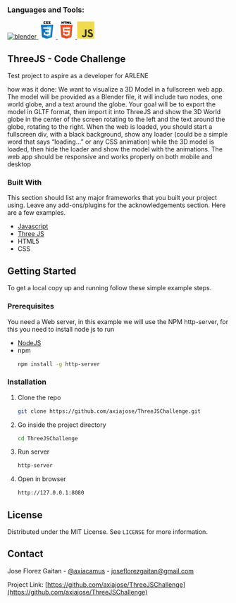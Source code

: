 <h3 align="left">Languages and Tools:</h3>
<p align="left"> <a href="https://www.blender.org/" target="_blank"> <img src="https://download.blender.org/branding/community/blender_community_badge_white.svg" alt="blender" width="40" height="40"/> </a> <a href="https://www.w3schools.com/css/" target="_blank"> <img src="https://raw.githubusercontent.com/devicons/devicon/master/icons/css3/css3-original-wordmark.svg" alt="css3" width="40" height="40"/> </a> <a href="https://www.w3.org/html/" target="_blank"> <img src="https://raw.githubusercontent.com/devicons/devicon/master/icons/html5/html5-original-wordmark.svg" alt="html5" width="40" height="40"/> </a> <a href="https://developer.mozilla.org/en-US/docs/Web/JavaScript" target="_blank"> <img src="https://raw.githubusercontent.com/devicons/devicon/master/icons/javascript/javascript-original.svg" alt="javascript" width="40" height="40"/> </a> </p>


<!-- ABOUT THE PROJECT -->
## ThreeJS - Code Challenge

Test project to aspire as a developer for ARLENE

how was it done:
We want to visualize a 3D Model in a fullscreen web app. The model will be provided as a Blender file, it will include two nodes, one world globe, and a text around the globe.
Your goal will be to export the model in GLTF format, then import it into ThreeJS and show the 3D World globe in the center of the screen rotating to the left and the text around the globe, rotating to the right.
When the web is loaded, you should start a fullscreen div, with a black background, show any loader (could be a simple word that says “loading...” or any CSS animation) while the 3D model is loaded, then hide the loader and show the model with the animations.
The web app should be responsive and works properly on both mobile and desktop


### Built With

This section should list any major frameworks that you built your project using. Leave any add-ons/plugins for the acknowledgements section. Here are a few examples.
* [Javascript](https://www.javascript.com/)
* [Three JS](https://threejs.org/)
* HTML5
* CSS


<!-- GETTING STARTED -->
## Getting Started

To get a local copy up and running follow these simple example steps.

### Prerequisites
You need a Web server, in this example we will use the NPM http-server, for this you need to install node js to run
* [NodeJS](https://nodejs.org/en/)
* npm
  ```sh
  npm install -g http-server
  ```

### Installation
1. Clone the repo
   ```sh
   git clone https://github.com/axiajose/ThreeJSChallenge.git
   ```
2. Go inside the project directory
   ```sh
   cd ThreeJSChallenge
   ```
3. Run server
   ```sh
   http-server
   ```
4. Open in browser
   ```sh
   http://127.0.0.1:8080
   ```

<!-- LICENSE -->
## License

Distributed under the MIT License. See `LICENSE` for more information.



<!-- CONTACT -->
## Contact

Jose Florez Gaitan - [@axiacamus](https://twitter.com/axiacamus) - joseflorezgaitan@gmail.com

Project Link: [https://github.com/axiajose/ThreeJSChallenge](https://github.com/axiajose/ThreeJSChallenge)
